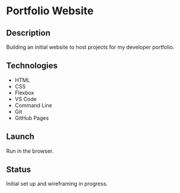 # Portfolio Website

## Description
Building an initial website to host projects for my developer portfolio.

## Technologies
+ HTML
+ CSS
+ Flexbox
+ VS Code
+ Command Line
+ Git
+ GitHub Pages

## Launch
Run in the browser.

## Status
Initial set up and wireframing in progress.